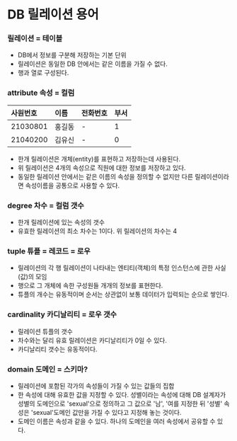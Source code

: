 # DB 릴레이션 용어

### 릴레이션 = 테이블

* DB에서 정보를 구분해 저장하는 기본 단위
* 릴레이션은 동일한 DB 안에서는 같은 이름을 가질 수 없다.
* 행과 열로 구성된다.

### attribute 속성 = 컬럼

| 사원번호 | 이름 | 전화번호 | 부서 |
| :--- | :--- | :--- | :--- |
| 21030801 | 홍길동 | - | 1 |
| 21040200 | 김유신 | - | 0 |

* 한개 릴레이션은 개체\(entity\)를 표현하고 저장하는데 사용된다.
* 위 릴레이션은 4개의 속성으로 직원에 대한 정보를 저장하고 있다.
* 동일한 릴레이션 안에서는 같은 이름의 속성을 정의할 수 없지만 다른 릴레이션이라면 속성이름을 공통으로 사용할 수 있다.

### degree 차수 = 컬럼 갯수

* 한개 릴레이션에 있는 속성의 갯수
* 유효한 릴레이션의 최소 차수는 1이다. 위 릴레이션의 차수는 4

### tuple 튜플 = 레코드 = 로우

* 릴레이션의 각 행  릴레이션이 나타내는 엔티티\(객체\)의 특정 인스턴스에 관한 사실\(값\)의 모임
* 행으로 그 개체에 속한 구성원들 개개의 정보를 표현한다.
* 튜플의 개수는 유동적이며 순서는 상관없이 보통 데이터가 입력되는 순으로 쌓인다.

### cardinality 카디날리티 = 로우 갯수

* 릴레이션 튜플의 갯수
* 차수와는 달리 유효 릴레이션은 카디날리티가 0일 수 있다.
* 카디날리티 갯수는 유동적이다.

### domain 도메인 = 스키마?

* 릴레이션에 포함된 각가의 속성들이 가질 수 있는 값들의 집합
* 한 속성에 대해 유효한 값을 지정할 수 있다. 성별이라는 속성에 대해 DB 설계자가 성별의 도메인으로 'sexual'으로 정의하고 그 값으로 '남', '여를 지정한 뒤 '성별' 속성은 'sexual'도메인 값만을 가질 수 있다고 지정해 놓는 것이다.
* 도메인 이름은 속성과 같을 수 있다. 하나의 도메인을 여러 속성에서 공유할 수 있다.

